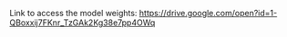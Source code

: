 Link to access the model weights: https://drive.google.com/open?id=1-QBoxxij7FKnr_TzGAk2Kg38e7pp4OWq
